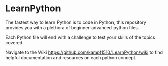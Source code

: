 # LearnPython
The fastest way to learn Python is to code in Python, this repository provides you with a plethora of beginner-advanced python files. 

Each Python file will end with a challenge to test your skills of the topics covered  

Navigate to the Wiki https://github.com/kampf1510/LearnPython/wiki to find helpful documentation and resources on each python concept. 
